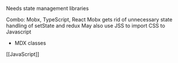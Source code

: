 Needs state management libraries

Combo: Mobx, TypeScript, React
Mobx gets rid of unnecessary state handling of setState and redux
May also use JSS to import CSS to Javascript

- MDX classes

[[JavaScript]]